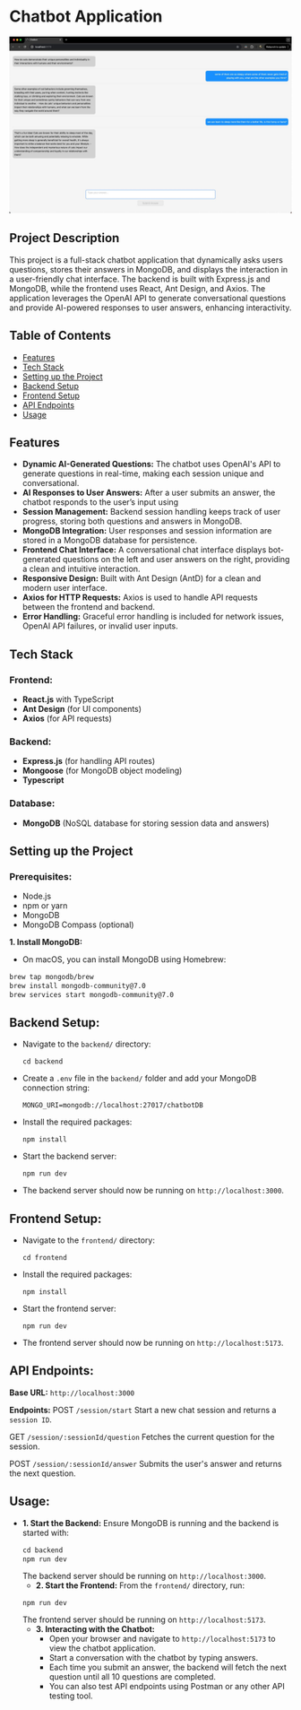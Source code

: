 # Chatbot Application

![Chatbot Screenshot](./chatbot-screenshot.jpeg)

## Project Description

This project is a full-stack chatbot application that dynamically asks users questions, stores their answers in MongoDB, and displays the interaction in a user-friendly chat interface. The backend is built with Express.js and MongoDB, while the frontend uses React, Ant Design, and Axios. The application leverages the OpenAI API to generate conversational questions and provide AI-powered responses to user answers, enhancing interactivity.

## Table of Contents

- [Features](#Features)
- [Tech Stack](#Tech-Stack)
- [Setting up the Project](#Setting-up-the-Project)
- [Backend Setup](#backend-setup)
- [Frontend Setup](#frontend-setup)
- [API Endpoints](#API-Endpoints)
- [Usage](#Usage)

## Features

- **Dynamic AI-Generated Questions:** The chatbot uses OpenAI's API to generate questions in real-time, making each session unique and conversational.
- **AI Responses to User Answers:** After a user submits an answer, the chatbot responds to the user’s input using
- **Session Management:** Backend session handling keeps track of user progress, storing both questions and answers in MongoDB.
- **MongoDB Integration:** User responses and session information are stored in a MongoDB database for persistence.
- **Frontend Chat Interface:** A conversational chat interface displays bot-generated questions on the left and user answers on the right, providing a clean and intuitive interaction.
- **Responsive Design:** Built with Ant Design (AntD) for a clean and modern user interface.
- **Axios for HTTP Requests:** Axios is used to handle API requests between the frontend and backend.
- **Error Handling:** Graceful error handling is included for network issues, OpenAI API failures, or invalid user inputs.

## Tech Stack

### Frontend:

- **React.js** with TypeScript
- **Ant Design** (for UI components)
- **Axios** (for API requests)

### Backend:

- **Express.js** (for handling API routes)
- **Mongoose** (for MongoDB object modeling)
- **Typescript**

### Database:

- **MongoDB** (NoSQL database for storing session data and answers)

## Setting up the Project

### Prerequisites:

- Node.js
- npm or yarn
- MongoDB
- MongoDB Compass (optional)

**1. Install MongoDB:**

- On macOS, you can install MongoDB using Homebrew:

```
brew tap mongodb/brew
brew install mongodb-community@7.0
brew services start mongodb-community@7.0
```

## Backend Setup:

- Navigate to the `backend/` directory:
  ```
  cd backend
  ```
- Create a `.env` file in the `backend/` folder and add your MongoDB connection string:
  ```
  MONGO_URI=mongodb://localhost:27017/chatbotDB
  ```
- Install the required packages:
  ```
  npm install
  ```
- Start the backend server:
  ```
  npm run dev
  ```
- The backend server should now be running on `http://localhost:3000`.

## Frontend Setup:

- Navigate to the `frontend/` directory:
  ```
  cd frontend
  ```
- Install the required packages:
  ```
  npm install
  ```
- Start the frontend server:
  ```
  npm run dev
  ```
- The frontend server should now be running on `http://localhost:5173`.

## API Endpoints:

**Base URL:** `http://localhost:3000`

**Endpoints:**
POST `/session/start`
Start a new chat session and returns a `session ID`.

GET `/session/:sessionId/question`
Fetches the current question for the session.

POST `/session/:sessionId/answer`
Submits the user's answer and returns the next question.

## Usage:

- **1. Start the Backend:** Ensure MongoDB is running and the backend is started with:
  ```
  cd backend
  npm run dev
  ```
  The backend server should be running on `http://localhost:3000`.
  - **2. Start the Frontend:** From the `frontend/` directory, run:
  ```
  npm run dev
  ```
  The frontend server should be running on `http://localhost:5173`.
  - **3. Interacting with the Chatbot:**
    - Open your browser and navigate to `http://localhost:5173` to view the chatbot application.
    - Start a conversation with the chatbot by typing answers.
    - Each time you submit an answer, the backend will fetch the next question until all 10 questions are completed.
    - You can also test API endpoints using Postman or any other API testing tool.
